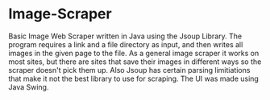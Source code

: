 # Image-Scraper

Basic Image Web Scraper written in Java using the Jsoup Library. The program requires a link and a file directory as input, and
then writes all images in the given page to the file. As a general image scraper it works on most sites, but there are sites that save their 
images in different ways so the scraper doesn't pick them up. Also Jsoup has certain parsing limitiations that make it not the best 
library to use for scraping. The UI was made using Java Swing. 

